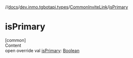 //[docs](../../../index.md)/[dev.inmo.tgbotapi.types](../index.md)/[CommonInviteLink](index.md)/[isPrimary](is-primary.md)



# isPrimary  
[common]  
Content  
open override val [isPrimary](is-primary.md): [Boolean](https://kotlinlang.org/api/latest/jvm/stdlib/kotlin/-boolean/index.html)  



